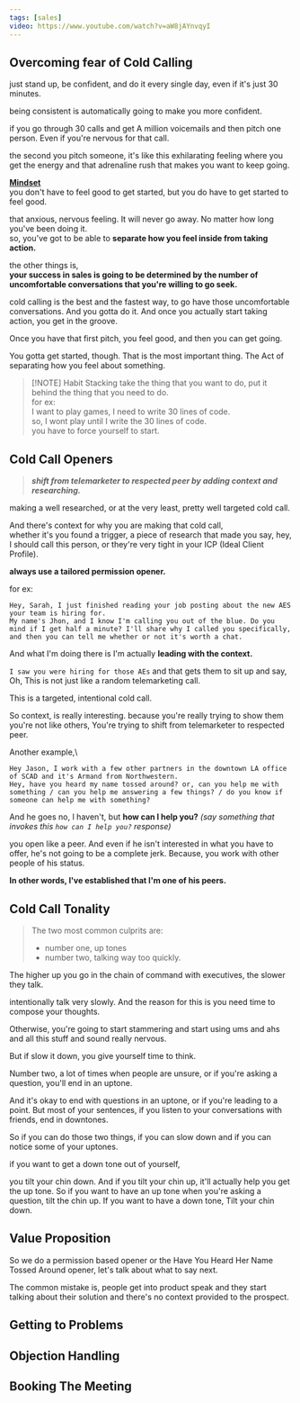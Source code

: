 ```yaml
---
tags: [sales]
video: https://www.youtube.com/watch?v=aW8jAYnvqyI
---
```

## Overcoming fear of Cold Calling

just stand up, be confident, and do it every single day, even if it's just 30 minutes.

being consistent is automatically going to make you more confident. 

if you go through 30 calls and get A million voicemails and then pitch one person. Even if you're nervous for that call. 

the second you pitch someone, it's like this exhilarating feeling where you get the energy and that adrenaline rush that makes you want to keep going.

<u>**Mindset**</u>\
you don't have to feel good to get started, but you do have to get started to feel good.

that anxious, nervous feeling. It will never go away. No matter how long you've been doing it.\
so, you've got to be able to **separate how you feel inside from taking action.**

the other things is,\
**your success in sales is going to be determined by the number of uncomfortable conversations that you're willing to go seek.**

cold calling is the best and the fastest way, to go have those uncomfortable conversations. And you gotta do it. And once you actually start taking action,
you get in the groove. 

Once you have that first pitch, you feel good, and then you can get going.

You gotta get started, though. That is the most important thing.
The Act of separating how you feel about something.


> [!NOTE] Habit Stacking
> take the thing that you want to do, put it behind the thing that you need to do.\
> for ex:\
> I want to play games, I need to write 30 lines of code.\
> so, I wont play until I write the 30 lines of code.\
> you have to force yourself to start.


## Cold Call Openers

> ***shift from telemarketer to respected peer by adding context and researching.***

making a well researched, or at the very least, pretty well targeted cold call.

And there's context for why you are making that cold call,\
whether it's you found a trigger, a piece of research that made you say, hey, I should call this person, or they're very tight in your ICP (Ideal Client Profile).

**always use a tailored permission opener.**

for ex:

```
Hey, Sarah, I just finished reading your job posting about the new AES your team is hiring for.
My name's Jhon, and I know I'm calling you out of the blue. Do you mind if I get half a minute? I'll share why I called you specifically, and then you can tell me whether or not it's worth a chat. 
```

And what I'm doing there is I'm actually **leading with the context.**

`I saw you were hiring for those AEs` and that gets them to sit up and say, Oh, This is not just like a random telemarketing call.


This is a targeted, intentional cold call. 

So context, is really interesting. because you're really trying to show them you're not like others, You're trying to shift from telemarketer to respected peer. 

Another example,\
```
Hey Jason, I work with a few other partners in the downtown LA office of SCAD and it's Armand from Northwestern. 
Hey, have you heard my name tossed around? or, can you help me with something / can you help me answering a few things? / do you know if someone can help me with something?
```

And he goes no, I haven't, but **how can I help you?** *(say something that invokes this `how can I help you?` response)*


you open like a peer. And even if he isn't interested in what you have to offer, he's not going to be a complete jerk. Because, you work with other people of his status.

**In other words, I've established that I'm one of his peers.**

## Cold Call Tonality

> The two most common culprits are:
> - number one, up tones
> - number two, talking way too quickly.


The higher up you go in the chain of command with executives, the slower they talk. 

intentionally talk very slowly. And the reason for this is you need time to compose your thoughts.


Otherwise, you're going to start stammering and start using ums and ahs and all this stuff and sound really nervous. 

But if slow it down, you give yourself time to think.

Number two, a lot of times when people are unsure, or if you're asking a question, you'll end in an uptone. 

And it's okay to end with questions in an uptone, or if you're leading to a point. But most of your sentences, if you listen to your conversations with friends, end in downtones. 

So if you can do those two things, if you can slow down and if you can notice some of your uptones.

if you want to get a down tone out of yourself,

you tilt your chin down. And if you tilt your chin up, it'll actually help you get the up tone. So if you want to have an up tone when you're asking a question, tilt the chin up. If you want to have a down tone, Tilt your chin down.

## Value Proposition

So we do a permission based opener or the Have You Heard Her Name Tossed Around opener, let's talk about what to say next.

The common mistake is, people get into product speak and they start talking about their solution and there's no context provided to the prospect.

## Getting to Problems



## Objection Handling



## Booking The Meeting

